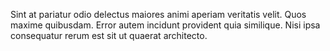 Sint at pariatur odio delectus maiores animi aperiam veritatis velit.
Quos maxime quibusdam.
Error autem incidunt provident quia similique.
Nisi ipsa consequatur rerum est sit ut quaerat architecto.